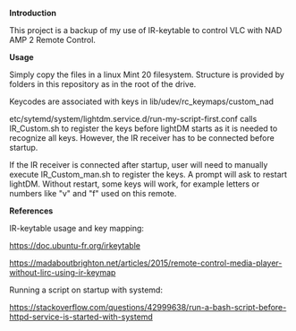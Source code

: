 **Introduction**

This project is a backup of my use of IR-keytable to control VLC with NAD AMP 2 Remote Control.


**Usage**

Simply copy the files in a linux Mint 20 filesystem. Structure is provided by folders in this repository as in the root of the drive.

Keycodes are associated with keys in lib/udev/rc\_keymaps/custom\_nad

etc/sytemd/system/lightdm.service.d/run-my-script-first.conf calls IR\_Custom.sh to register the keys before lightDM starts as it is needed to recognize all keys. However, the IR receiver has to be connected before startup.

If the IR receiver is connected after startup, user will need to manually execute IR\_Custom\_man.sh to register the keys. A prompt will ask to restart lightDM. Without restart, some keys will work, for example letters or numbers like "v" and "f" used on this remote.


**References**

IR-keytable usage and key mapping:

https://doc.ubuntu-fr.org/irkeytable

https://madaboutbrighton.net/articles/2015/remote-control-media-player-without-lirc-using-ir-keymap

Running a script on startup with systemd:

https://stackoverflow.com/questions/42999638/run-a-bash-script-before-httpd-service-is-started-with-systemd
